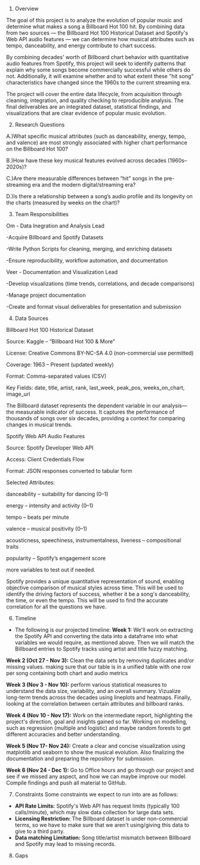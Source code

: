 1. Overview

The goal of this project is to analyze the evolution of popular music and determine what makes a song a Billboard Hot 100 hit. By combining data from two sources — the Billboard Hot 100 Historical Dataset and Spotify's Web API audio features — we can determine how musical attributes such as tempo, danceability, and energy contribute to chart success.

By combining decades' worth of Billboard chart behavior with quantitative audio features from Spotify, this project will seek to identify patterns that explain why some songs become commercially successful while others do not. Additionally, it will examine whether and to what extent these "hit song" characteristics have changed since the 1960s to the current streaming era.

The project will cover the entire data lifecycle, from acquisition through cleaning, integration, and quality checking to reproducible analysis. The final deliverables are an integrated dataset, statistical findings, and visualizations that are clear evidence of popular music evolution.

2. Research Questions

A.)What specific musical attributes (such as danceability, energy, tempo, and valence) are most strongly associated with higher chart performance on the Billboard Hot 100?

B.)How have these key musical features evolved across decades (1960s–2020s)?

C.)Are there measurable differences between “hit” songs in the pre-streaming era and the modern digital/streaming era?

D.)Is there a relationship between a song’s audio profile and its longevity on the charts (measured by weeks on the chart)?

3. Team Responsibilities

Om - Data Inegration and Analysis Lead

  -Acquire Billboard and Spotify Datasets
  
  -Write Python Scripts for cleaning, merging, and enriching datasets
  
  -Ensure reproducibility, workflow automation, and documentation
  
Veer - Documentation and Visualization Lead

  -Develop visualizations (time trends, correlations, and decade comparisons)
  
  -Manage project documentation
  
  -Create and format visual deliverables for presentation and submission

4. Data Sources

Billboard Hot 100 Historical Dataset

Source: Kaggle – “Billboard Hot 100 & More”

License: Creative Commons BY-NC-SA 4.0 (non-commercial use permitted)

Coverage: 1963 – Present (updated weekly)

Format: Comma-separated values (CSV)

Key Fields: date, title, artist, rank, last_week, peak_pos, weeks_on_chart, image_url

The Billboard dataset represents the dependent variable in our analysis—the measurable indicator of success. It captures the performance of thousands of songs over six decades, providing a context for comparing changes in musical trends.


Spotify Web API Audio Features

Source: Spotify Developer Web API

Access: Client Credentials Flow 

Format: JSON responses converted to tabular form

Selected Attributes:

danceability – suitability for dancing (0–1)

energy – intensity and activity (0–1)

tempo – beats per minute

valence – musical positivity (0–1)

acousticness, speechiness, instrumentalness, liveness – compositional traits

popularity – Spotify’s engagement score

more variables to test out if needed.

Spotify provides a unique quantitative representation of sound, enabling objective comparison of musical styles across time. This will be used to identify the driving factors of success, whether it be a song's danceability, the time, or even the tempo. This will be used to find the accurate correlation for all the questions we have.

6. Timeline
- The following is our projected timeline:
**Week 1:** We'll work on extracting the Spotify API and converting the data into a dataframe into what variables we would require, as mentioned above. Then we will match the Billboard entries to Spotify tracks using artist and title fuzzy matching.
  
**Week 2 (Oct 27 - Nov 3):** Clean the data sets by removing duplicates and/or missing values. making sure that our table is in a unified table with one row per song containing both chart and audio metrics

**Week 3 (Nov 3 - Nov 10):** perform various statistical measures to understand the data size, variability, and an overall summary. Vizualize long-term trends across the decades using lineplots and heatmaps. Finally, looking at the correlation between certain attributes and billboard ranks.

**Week 4 (Nov 10 - Nov 17):** Work on the intermediate report, highlighting the project's direction, goal and insights gained so far. Working on modelling, such as regression (multiple and logistic) and maybe random forests to get different accuracies and better understanding.

**Week 5 (Nov 17- Nov 24):** Create a clear and concise visualization using matplotlib and seaborn to show the musical evolution. Also finalizing the documentation and preparing the repository for submission.

**Week 6 (Nov 24 - Dec 1):** Go to Office hours and go through our project and see if we missed any aspect, and how we can maybe improve our model. Compile findings and push all material to GitHub.
  
7. Constraints
Some constraints we expect to run into are as follows:
- **API Rate Limits:** Spotify's Web API has request limits (typically 100 calls/minute), which may slow data collection for large data sets.
- **Licensing Restriction:** The Billboard dataset is under non-commercial terms, so we have to make sure that we aren't using/giving this data to give to a third party.
- **Data matching Limitation:** Song title/artist mismatch between Billboard and Spotify may lead to missing records.

8. Gaps
